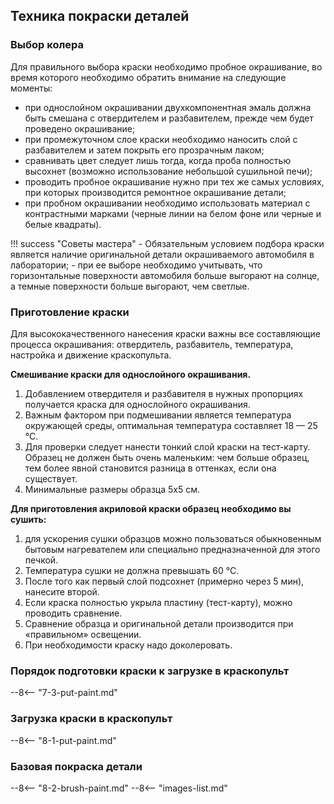 ## Техника покраски деталей

### Выбор колера

Для правильного выбора краски необходимо пробное окрашивание, во время которого необходимо обратить внимание на следующие моменты: 

- при однослойном окрашивании двухкомпонентная эмаль должна быть смешана с отвердителем и разбавителем, прежде чем будет проведено окрашивание; 
- при промежуточном слое краски необходимо наносить слой с разбавителем и затем покрыть его прозрачным лаком; 
- сравнивать цвет следует лишь тогда, когда проба полностью высохнет (возможно использование небольшой сушильной печи); 
- проводить пробное окрашивание нужно при тех же самых условиях, при которых производится ремонтное окрашивание детали; 
- при пробном окрашивании необходимо использовать материал с контрастными марками (черные линии на белом фоне или черные и белые квадраты).

!!! success "Советы мастера"
	- Обязательным условием подбора краски является наличие оригинальной детали окрашиваемого автомобиля в лаборатории; 
	- при ее выборе необходимо учитывать, что горизонтальные поверхности автомобиля больше выгорают на солнце, а темные поверхности больше выгорают, чем светлые.

### Приготовление краски

Для высококачественного нанесения краски важны все составляющие процесса окрашивания: отвердитель, разбавитель, температура, настройка и движение краскопульта.  

__Смешивание краски для однослойного окрашивания.__

1. Добавлением отвердителя и разбавителя в нужных пропорциях получается краска для однослойного окрашивания. 
2. Важным фактором при подмешивании является температура окружающей среды, оптимальная температура составляет 18 — 25 °С. 
3. Для проверки следует нанести тонкий слой краски на тест-карту. Образец не должен быть очень маленьким: чем больше образец, тем более явной становится разница в оттенках, если она существует. 
4. Минимальные размеры образца 5x5 см. 

__Для приготовления акриловой краски образец необходимо вы сушить:__

1. для ускорения сушки образцов можно пользоваться обыкновенным бытовым нагревателем или специально предназначенной для этого печкой. 
2. Температура сушки не должна превышать 60 °С. 
3. После того как первый слой подсохнет (примерно через 5 мин), нанесите второй. 
4. Если краска полностью укрыла пластину (тест-карту), можно проводить сравнение. 
5. Сравнение образца и оригинальной детали производится при «правильном» освещении. 
6. При необходимости краску надо доколеровать.


### Порядок подготовки краски к загрузке в краскопульт

--8<-- "7-3-put-paint.md"

### Загрузка краски в краскопульт
--8<-- "8-1-put-paint.md"

### Базовая покраска детали
--8<-- "8-2-brush-paint.md"
--8<-- "images-list.md"
